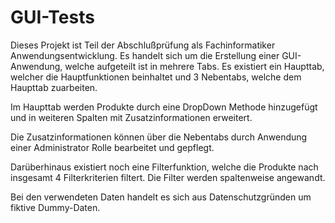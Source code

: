# GUI-Tests

Dieses Projekt ist Teil der Abschlußprüfung als Fachinformatiker Anwendungsentwicklung.
Es handelt sich um die Erstellung einer GUI-Anwendung, welche aufgeteilt ist in mehrere Tabs.
Es existiert ein Haupttab, welcher die Hauptfunktionen beinhaltet und 3 Nebentabs, welche dem Haupttab zuarbeiten.

Im Haupttab werden Produkte durch eine DropDown Methode hinzugefügt und in weiteren Spalten mit Zusatzinformationen erweitert.

Die Zusatzinformationen können über die Nebentabs durch Anwendung einer Administrator Rolle bearbeitet und gepflegt.

Darüberhinaus existiert noch eine Filterfunktion, welche die Produkte nach insgesamt 4 Filterkriterien filtert. 
Die Filter werden spaltenweise angewandt.

Bei den verwendeten Daten handelt es sich aus Datenschutzgründen um fiktive Dummy-Daten.

